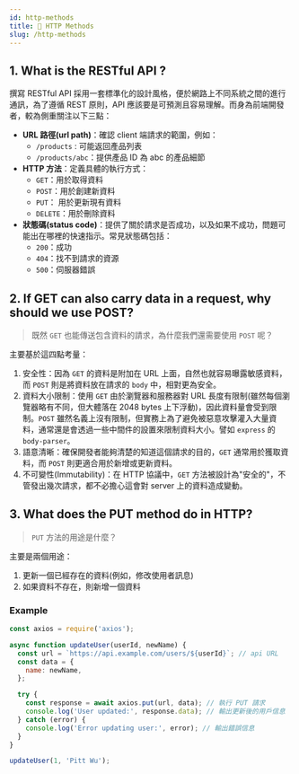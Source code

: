 ```yaml
---
id: http-methods
title: 📄 HTTP Methods
slug: /http-methods
---
```


## 1. What is the RESTful API ?

撰寫 RESTful API 採用一套標準化的設計風格，便於網路上不同系統之間的進行通訊，為了遵循 REST 原則，API 應該要是可預測且容易理解。而身為前端開發者，較為側重關注以下三點：

- **URL 路徑(url path)**：確認 client 端請求的範圍，例如：
  - `/products` : 可能返回產品列表
  - `/products/abc`：提供產品 ID 為 abc 的產品細節
- **HTTP 方法**：定義具體的執行方式：
  - `GET`：用於取得資料
  - `POST`：用於創建新資料
  - `PUT`： 用於更新現有資料
  - `DELETE`：用於刪除資料
- **狀態碼(status code)**：提供了關於請求是否成功，以及如果不成功，問題可能出在哪裡的快速指示。常見狀態碼包括：
  - `200`：成功
  - `404`：找不到請求的資源
  - `500`：伺服器錯誤

## 2. If GET can also carry data in a request, why should we use POST?

> 既然 `GET` 也能傳送包含資料的請求，為什麼我們還需要使用 `POST` 呢？

主要基於這四點考量：

1. 安全性：因為 `GET` 的資料是附加在 URL 上面，自然也就容易曝露敏感資料，而 `POST` 則是將資料放在請求的 `body` 中，相對更為安全。
2. 資料大小限制：使用 `GET` 由於瀏覽器和服務器對 URL 長度有限制(雖然每個瀏覽器略有不同，但大體落在 2048 bytes 上下浮動)，因此資料量會受到限制。`POST` 雖然名義上沒有限制，但實務上為了避免被惡意攻擊灌入大量資料，通常還是會透過一些中間件的設置來限制資料大小。譬如 `express` 的 `body-parser`。
3. 語意清晰：確保開發者能夠清楚的知道這個請求的目的，`GET` 通常用於獲取資料，而 `POST` 則更適合用於新增或更新資料。
4. 不可變性(Immutability)：在 HTTP 協議中，`GET` 方法被設計為"安全的"，不管發出幾次請求，都不必擔心這會對 server 上的資料造成變動。

## 3. What does the PUT method do in HTTP?

> `PUT` 方法的用途是什麼？

主要是兩個用途：

1. 更新一個已經存在的資料(例如，修改使用者訊息)
2. 如果資料不存在，則新增一個資料

### Example

```js
const axios = require('axios');

async function updateUser(userId, newName) {
  const url = `https://api.example.com/users/${userId}`; // api URL
  const data = {
    name: newName,
  };

  try {
    const response = await axios.put(url, data); // 執行 PUT 請求
    console.log('User updated:', response.data); // 輸出更新後的用戶信息
  } catch (error) {
    console.log('Error updating user:', error); // 輸出錯誤信息
  }
}

updateUser(1, 'Pitt Wu');
```
